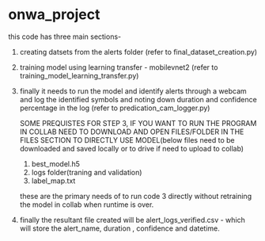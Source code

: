 # onwa_project

this code has three main sections-
1) creating datsets from the alerts folder (refer to final_dataset_creation.py)
2) training model using learning transfer - mobilevnet2 (refer to training_model_learning_transfer.py)
3) finally it needs to run the model and identify alerts through a webcam and log the identified symbols and noting down duration and confidence percentage in the log
   (refer to predication_cam_logger.py)

   SOME PREQUISTES FOR STEP 3,
   IF YOU WANT TO RUN THE PROGRAM IN COLLAB
   NEED TO DOWNLOAD AND OPEN FILES/FOLDER IN THE FILES SECTION TO DIRECTLY USE MODEL(below files need to be downloaded and saved locally or to drive if need to upload
   to collab)
   1) best_model.h5
   2) logs folder(traning and validation)
   3) label_map.txt


   these are the primary needs of to run code 3 directly without retraining the model in collab when runtime is over.



4) finally the resultant file created will be alert_logs_verified.csv - which will store the alert_name, duration , confidence and datetime.
